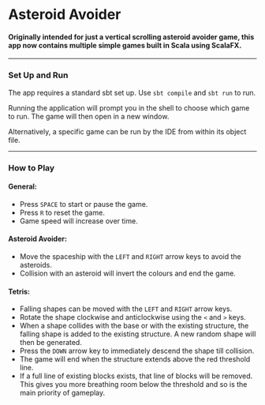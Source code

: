 # Asteroid Avoider

#### Originally intended for just a vertical scrolling asteroid avoider game, this app now contains multiple simple games built in Scala using ScalaFX.
___

### Set Up and Run
The app requires a standard sbt set up. Use `sbt compile` and `sbt run` to run.

Running the application will prompt you in the shell to choose which game to run.
The game will then open in a new window.

Alternatively, a specific game can be run by the IDE from within its object file.
___

### How to Play

#### General:
- Press `SPACE` to start or pause the game.
- Press `R` to reset the game.
- Game speed will increase over time.

#### Asteroid Avoider:

- Move the spaceship with the `LEFT` and `RIGHT` arrow keys to avoid the asteroids.
- Collision with an asteroid will invert the colours and end the game.

#### Tetris:

- Falling shapes can be moved with the `LEFT` and `RIGHT` arrow keys.
- Rotate the shape clockwise and anticlockwise using the `<` and `>` keys.
- When a shape collides with the base or with the existing structure,
  the falling shape is added to the existing structure.
  A new random shape will then be generated.
- Press the `DOWN` arrow key to immediately descend the shape till collision.
- The game will end when the structure extends above the red threshold line.
- If a full line of existing blocks exists, that line of blocks will be removed.
  This gives you more breathing room below the threshold and so is the main priority of gameplay.
